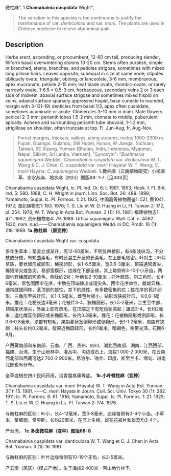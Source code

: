 微柱麻",
1.**Chamabainia cuspidata** Wight",

> The variation in this species is too continuous to justify the maintenance of var. *denticulosa* and var. *morii*. The plants are used in Chinese medicine to relieve abdominal pain.

## Description
Herbs erect, ascending, or procumbent, 12-60 cm tall, producing slender, filiform basal overwintering stolons 10-20 cm. Stems often purplish, simple or branched, stems, branches, and petioles strigose, sometimes with mixed long pillose hairs. Leaves opposite, subequal in size at same node; stipules obliquely ovate, triangular, oblong, or lanceolate, 3-6 mm, membranous, apex mucronate; petiole 2-15 mm; leaf blade ovate, rhombic-ovate, or rarely narrowly ovate, 1-6.5 × 0.5-3 cm, herbaceous, secondary veins 2 or 3 each side of midvein, abaxial surface strigose and sometimes mixed hispid on veins, adaxial surface sparsely appressed hispid, base cuneate to rounded, margin with 3-13(-19) denticles from basal 1/3, apex often cuspidate, sometimes acuminate or acute. Glomerules 3-10 mm in diam. Male flowers: pedicel 2-3 mm; perianth lobes 1.5-2 mm, connate to middle, puberulent apically. Achene and surrounding perianth tube obovoid, 1-1.2 mm, strigillose on shoulder, often truncate at top. Fl. Jun-Aug, fr. Aug-Nov.

> Forest margins, thickets, valleys, along streams, rocks; 1000-2900 m. Fujian, Guangxi, Guizhou, SW Hubei, Hunan, W Jiangxi, Sichuan, Taiwan, SE Xizang, Yunnan [Bhutan, India, Indonesia, Myanmar, Nepal, Sikkim, Sri Lanka, Vietnam].
  "Synonym": "*Boehmeria* *squamigera* Weddell; *Chamabainia* *cuspidata* var. *denticulosa* W. T. Wang &amp; C. J. Chen; *C*. *cuspidata* var. *morii* (Hayata) W. T. Wang; *C*. *morii* Hayata; *C*. *squamigera* Weddell.
**1.微柱麻（云南植物研究）小米麻草、水水苏麻、地水麻（四川）图版88: 1-7（见403页）**

Chamabainia cuspidata Wight, Ic. Pl. Ind. Or. 6: t. 1981. 1853; Hook. f. Fl. Brit. Ind. 5: 580. 1888; C. H. Wright in journ. Linn. Soc. Bot. 26: 489. 1899; Yamamoto, Suppl. Ic. Pl. Formos. 1: 21. 1925; 中国高等植物图鉴1: 521, 图1041. 1972; 湖北植物志1: 183. 1976; T. S. Liu et W. D. Huang in Li, Fl. Taiwan 2: 172, pl. 254. 1976; W. T. Wang in Acta Bot. Yunnan. 3 (1): 14. 1981; 福建植物志1: 471. 1982; 贵州植物志4: 79. 1989. Urtica squamigera Wall. Cat. n. 4592. 1830, nom. nud.——Chamabainia squamigera Wedd. in DC. Prodr. 16 (1): 218. 1869.
**1a.微柱麻 （原变种）**

Chamabainia cuspidata Wight var. cuspidata

多年生草本；茎直立或渐升，高12-60厘米，不明显四棱形，有4条浅纵沟，不分枝或分枝，有短曲柔毛，有时还混生开展的长柔毛，在上部毛较密。叶对生；叶片草质，菱状卵形或卵形，稀狭卵形，长1-6.5厘米，宽0.6-3厘米，顶端通常骤尖，稀短渐尖或急尖，基部宽楔形，边缘在下部全缘，其上每侧有3-10个小牙齿，两面均有稀疏的短柔毛，侧脉约2对；叶柄长2-10毫米；托叶膜质，斜三角形，长4-6毫米，常包围团伞花序，中肋在顶端伸出成短尖头。团伞花序单性，雌雄异株，通常雌雄同株，茎顶部的雄性，其下的雌性，有多数密集的花；雄花序的苞片卵形、三角形至披针形，长1-1.5毫米，雌苞片极小，钻形或狭披针形，长0.6-1毫米。雄花：花梗长达3毫米；花被片3-4，狭椭圆形，长1.5-2毫米，合生至中部，顶端尾状渐尖，外面上部有疏毛，在顶端之下有短角状突起；雄蕊3-4，长约2毫米；退化雌蕊倒卵形或长椭圆形，长约0.3毫米。雌花：花被椭圆形或倒卵形，长0.6-0.8毫米，顶部有短毛，果期菱状宽倒卵形或倒卵形，长1-1.2毫米，周围有狭翅；柱头长约0.2毫米。瘦果近椭圆球形，长约1毫米，暗褐色，稍带光泽。花期6-8月。

产西藏南部和东南部、云南、广西、贵州、四川、湖北西南部、湖南、江西西部、福建、台湾。生于山地林中、灌丛中、沟边或石上，海拔1 000-2 000米，在云南西北部和西藏可达2 700-2 900米。尼泊尔、锡金、印度、斯里兰卡、缅甸、越南北部也有分布。

全草或根在四川民间药用，治胃腹疼痛等症。
**1b.小叶微柱麻（变种）**

Chamabainia cuspidata var. morii (Hayata) W. T. Wang in Acta Bot. Yunnan. 3(1): 15. 1981. ——C. morii Hayata in Journ. Coll. Sci. Univ. Tokyo 30 (1): 282. 1911; Ic. Pl. Formos. 6: 61. 1916; Yamamoto, Suppl. Ic. Pl. Formos. 1: 21. 1925; T. S. Liu et W. D. Huang in Li，Fl. Taiwan 2: 174. 1976.

与微柱麻的区别：叶小，长4-12毫米，宽3-8毫米，边缘每侧有3-4个小齿。小草本，茎细弱，常平卧，长约20厘米，在节上生根。雄花花被片和雄蕊均3-4个。

产台湾。
**1c.多齿微柱麻（变种）图版88: 8**

Chamabainia cuspidata var. denticulosa W. T. Wang et C. J. Chen in Acta Bot. Yunnan. 3 (1): 16. 1981.

与微柱麻的区别：叶片边缘每侧有10-19个牙齿，长2-5厘米。

产云南（凤庆）（模式产地）。生于海拔2 400米一带山地竹林下。
